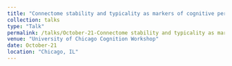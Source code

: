 ```yaml
---
title: "Connectome stability and typicality as markers of cognitive performance"
collection: talks
type: "Talk"
permalink: /talks/October-21-Connectome stability and typicality as markers of cognitive performance
venue: "University of Chicago Cognition Workshop"
date: October-21
location: "Chicago, IL"
---
```

